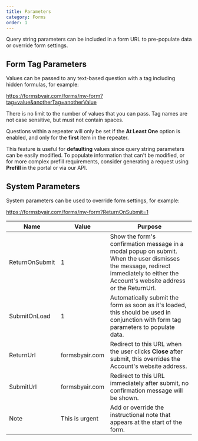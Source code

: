 ```yaml
---
title: Parameters
category: Forms
order: 1
---
```


Query string parameters can be included in a form URL to pre-populate data or override form settings.

## Form Tag Parameters

Values can be passed to any text-based question with a tag including hidden formulas, for example:

https://formsbyair.com/forms/my-form?tag=value&anotherTag=anotherValue

There is no limit to the number of values that you can pass. Tag names are not case sensitive, but must not contain spaces. 

Questions within a repeater will only be set if the **At Least One** option is enabled, and only for the **first** item in the repeater.

This feature is useful for **defaulting** values since query string parameters can be easily modified. To populate information that can't be modified, or for more complex prefill requirements, consider generating a request using **Prefill** in the portal or via our API.

## System Parameters

System parameters can be used to override form settings, for example:

https://formsbyair.com/forms/my-form?ReturnOnSubmit=1

|Name|Value|Purpose|
|---|---|---|
|ReturnOnSubmit|1|Show the form's confirmation message in a modal popup on submit. When the user dismisses the message, redirect immediately to either the Account's website address or the ReturnUrl.
|SubmitOnLoad|1|Automatically submit the form as soon as it's loaded, this should be used in conjunction with form tag parameters to populate data.|
|ReturnUrl|formsbyair.com|Redirect to this URL when the user clicks **Close** after submit, this overrides the Account's website address.|
|SubmitUrl|formsbyair.com|Redirect to this URL immediately after submit, no confirmation message will be shown.|
|Note|This is urgent|Add or override the instructional note that appears at the start of the form.|